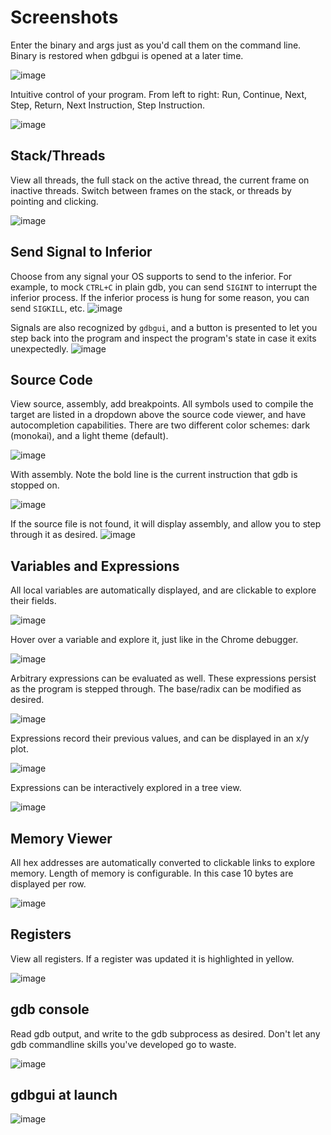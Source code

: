 # Screenshots

Enter the binary and args just as you'd call them on the command line.
Binary is restored when gdbgui is opened at a later time.

![image](https://github.com/cs01/gdbgui/raw/master/screenshots/load_binary_and_args.png)

Intuitive control of your program. From left to right: Run, Continue,
Next, Step, Return, Next Instruction, Step Instruction.

![image](https://github.com/cs01/gdbgui/raw/master/screenshots/controls.png)

## Stack/Threads

View all threads, the full stack on the active thread, the current frame
on inactive threads. Switch between frames on the stack, or threads by
pointing and clicking.

![image](https://github.com/cs01/gdbgui/raw/master/screenshots/stack_and_threads.png)

## Send Signal to Inferior
Choose from any signal your OS supports to send to the inferior. For example, to mock `CTRL+C` in plain gdb, you can send `SIGINT` to interrupt the inferior process. If the inferior process is hung for some reason, you can send `SIGKILL`, etc.
![image](https://github.com/cs01/gdbgui/raw/master/screenshots/send_signal.png)

Signals are also recognized by `gdbgui`, and a button is presented to let you step back into the program and inspect the program's state in case it exits unexpectedly.
![image](https://github.com/cs01/gdbgui/raw/master/screenshots/SIGSEV.png)


## Source Code
View source, assembly, add breakpoints. All symbols used to compile the
target are listed in a dropdown above the source code viewer, and have
autocompletion capabilities. There are two different color schemes: dark (monokai), and a light theme (default).

![image](https://github.com/cs01/gdbgui/raw/master/screenshots/source.png)

With assembly. Note the bold line is the current instruction that gdb is
stopped on.

![image](https://github.com/cs01/gdbgui/raw/master/screenshots/source_with_assembly.png)

If the source file is not found, it will display assembly, and allow you to step through it as desired.
![image](https://github.com/cs01/gdbgui/raw/master/screenshots/assembly.png)


## Variables and Expressions

All local variables are automatically displayed, and are clickable to
explore their fields.

![image](https://github.com/cs01/gdbgui/raw/master/screenshots/locals.png)

Hover over a variable and explore it, just like in the Chrome debugger.

![image](https://github.com/cs01/gdbgui/raw/master/screenshots/hover.png)

Arbitrary expressions can be evaluated as well. These expressions persist as the program is stepped through. The base/radix can be modified as desired.

![image](https://github.com/cs01/gdbgui/raw/master/screenshots/expressions.png)

Expressions record their previous values, and can be displayed in an x/y
plot.

![image](https://github.com/cs01/gdbgui/raw/master/screenshots/plots.png)

Expressions can be interactively explored in a tree view.

![image](https://github.com/cs01/gdbgui/raw/master/screenshots/tree_explorer.png)


## Memory Viewer

All hex addresses are automatically converted to clickable links to
explore memory. Length of memory is configurable. In this case 10 bytes
are displayed per row.

![image](https://github.com/cs01/gdbgui/raw/master/screenshots/memory.png)

## Registers

View all registers. If a register was updated it is highlighted in
yellow.

![image](https://github.com/cs01/gdbgui/raw/master/screenshots/registers.png)

## gdb console

Read gdb output, and write to the gdb subprocess as desired. Don't let
any gdb commandline skills you've developed go to waste.

![image](https://github.com/cs01/gdbgui/raw/master/screenshots/console.png)

## gdbgui at launch

![image](https://github.com/cs01/gdbgui/raw/master/screenshots/ready.png)


